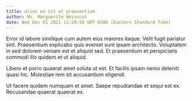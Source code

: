 ```yaml
---
title: alias ea sit et praesentium
author: Ms. Marguerite Weissnat
date: Wed Dec 01 2021 11:28:59 GMT-0500 (Eastern Standard Time)
---
```

Error id labore similique cum autem eius maiores itaque. Velit fugit pariatur sint. Praesentium explicabo quis eveniet sunt ipsam architecto. Voluptatem in sed dolorem veniam est et aliquid sed. Et praesentium et perspiciatis commodi illo quidem et ut aliquid.

 Libero et porro quaerat amet soluta ut est. Et facilis ipsam nemo deleniti quasi hic. Molestiae rem sit accusantium eligendi.

 Ut facere quidem numquam et amet. Saepe repudiandae et sequi est ex. Recusandae quaerat quaerat ex.